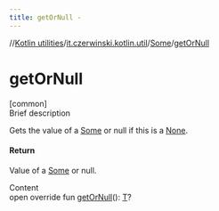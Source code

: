 ```yaml
---
title: getOrNull -
---
```

//[Kotlin utilities](../../index.html)/[it.czerwinski.kotlin.util](../index.html)/[Some](index.html)/[getOrNull](get-or-null.html)



# getOrNull  
[common]  
Brief description  


Gets the value of a [Some](index.html) or null if this is a [None](../-none/index.html).



#### Return  


Value of a [Some](index.html) or null.

  
Content  
open override fun [getOrNull](get-or-null.html)(): [T](index.html)?  



